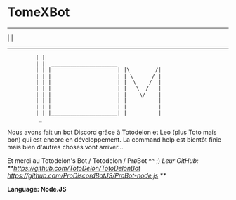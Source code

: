 # TomeXBot
 --------------------------
|                          |
 ------------   -----------
             | |
             | |  _____________________
             | | |                     | |\        /|
             | | |                     | | \      / |
             | | |                     | |  \    /  |     
             | | |                     | |   \  /   |
             | | |                     | |    \/    |
             | | |                     | |          |
             | | |                     | |          |
             | | |_____________________| |          |
              _

Nous avons fait un bot Discord grâce à Totodelon et Leo (plus Toto mais bon) qui est encore en développement. La command help est bientôt finie mais bien d'autres choses vont arriver...

Et merci au Totodelon's Bot / Totodelon / PrøBot ^^ ;)
_Leur GitHub:_
_**https://github.com/TotoDelon/TotoDelonBot
https://github.com/ProDiscordBotJS/ProBot-node.js **_

**Language: Node.JS**
